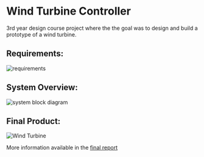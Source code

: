 # Wind Turbine Controller
3rd year design course project where the the goal was to design and build a prototype of a wind turbine.
## Requirements:
![requirements](https://user-images.githubusercontent.com/25499626/55660631-39ff1f80-57bc-11e9-88c7-41a0b720502c.png)
## System Overview:
![system block diagram](https://user-images.githubusercontent.com/25499626/55660710-a548f180-57bc-11e9-864d-9f71ac593ce6.png)
## Final Product:
![Wind Turbine](https://user-images.githubusercontent.com/25499626/55665260-05f22180-57f1-11e9-94fe-0db3d6c2661a.png)

More information available in the [final report](https://github.com/markomarkusi/Wind-Turbine-Controller/blob/master/Wind%20Turbine%20-%20Final%20Report.pdf)
